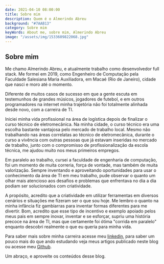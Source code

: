 ```yaml
---
date: 2021-04-10 08:00:00
title: Sobre mim
description: Quem é o Almerindo Abreu
background: "#7AAB13"
category: Sobre mim
keyWords: About me, sobre mim, Almerindo Abreu
image: "/assets/img/1533609822068.jpg"
---
```


## Sobre mim

Me chamo Almerindo Abreu, e atualmente trabalho como desenvolvedor full stack. Me formei em 2019, como Engenheiro de Computação pela Faculdade Salesiana Maria Auxiliadora, em Macaé (Rio de Janeiro), cidade que nasci e moro até o momento.

Diferente de muitos casos de sucesso em que a gente escuta em testemunhos de grandes músicos, jogadores de futebol, e em outros programadores na internet minha trajetória não foi totalmente alinhada desde novo, com a carreira de TI.

Iniciei minha vida profissional na área de logística depois de finalizar o curso técnico de eletromecânica. Na minha cidade, o curso técnico era uma escolha bastante vantajosa pelo mercado de trabalho local. Mesmo não trabalhando nas áreas correlatas ao técnico de eletromecânica, durante o curso a vivência com outras pessoas que já estavam inseridas no mercado de trabalho, junto com o compromisso de profissionalização da escola técnica, me ajudou muito nos meus primeiros empregos.

Em paralelo ao trabalho, cursei a faculdade de engenharia de computação, foi um momento de muita correria, força de vontade, mas também de muita valorização. Sempre inventando e aproveitando oportunidades para usar o conhecimento da área de TI em meu trabalho, pude observar o quanto um olhar mais atencioso aos desafios e problemas que enfrentava no dia a dia podiam ser solucionados com criatividade.

A propósito, acredito que a criatividade em utilizar ferramentas em diversos cenários e situações me fizeram ser o que sou hoje. Me lembro o quanto na minha infância fiz gambiarras para inventar formas diferentes para me divertir. Bom, acredito que esse tipo de incentivo e exemplo apoiado pelos meus pais em sempre inovar, inventar e se esforçar, supriu uma história precoce na área de TI, mas que certamente foi ótima "corrida em paralelo" enquanto descobri realmente o que eu queria para minha vida.

Para saber mais sobre minha carreira acesse meu [linkedin](https://www.linkedin.com/in/almerindo-abreu-223768134/), para saber um pouco mais do que ando estudando veja meus artigos publicado neste blog ou acesse meu [Github](https://github.com/almerindoabreu).

Um abraço, e aproveite os conteúdos desse blog.
